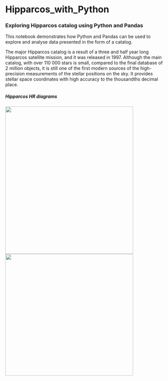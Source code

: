 # Hipparcos_with_Python
### Exploring Hipparcos catalog using Python and Pandas 

This notebook demonstrates how Python and Pandas can be used to explore and analyse data presented in the form of a catalog.

The major Hipparcos catalog is a result of a three and half year long Hipparcos satellite mission, and it was released in 1997. Although the main catalog, with over 110 000 stars is small, compared to the final database of 2 million objects, it is still one of the first modern sources of the high-precision measurements of the stellar positions on the sky. It provides stellar space coordinates with high accuracy to the thousandths decimal place.

##### Hipparcos HR diagrams
<p>
<img src="https://raw.githubusercontent.com/lilianasku/Hipparcos_with_Python/master/images/HR-diagram.jpg" width="400" height="460"/>
  
<img src="https://raw.githubusercontent.com/lilianasku/Hipparcos_with_Python/master/images/visual_HR_diagram.png" width="400" height="380"/> 
</p>
